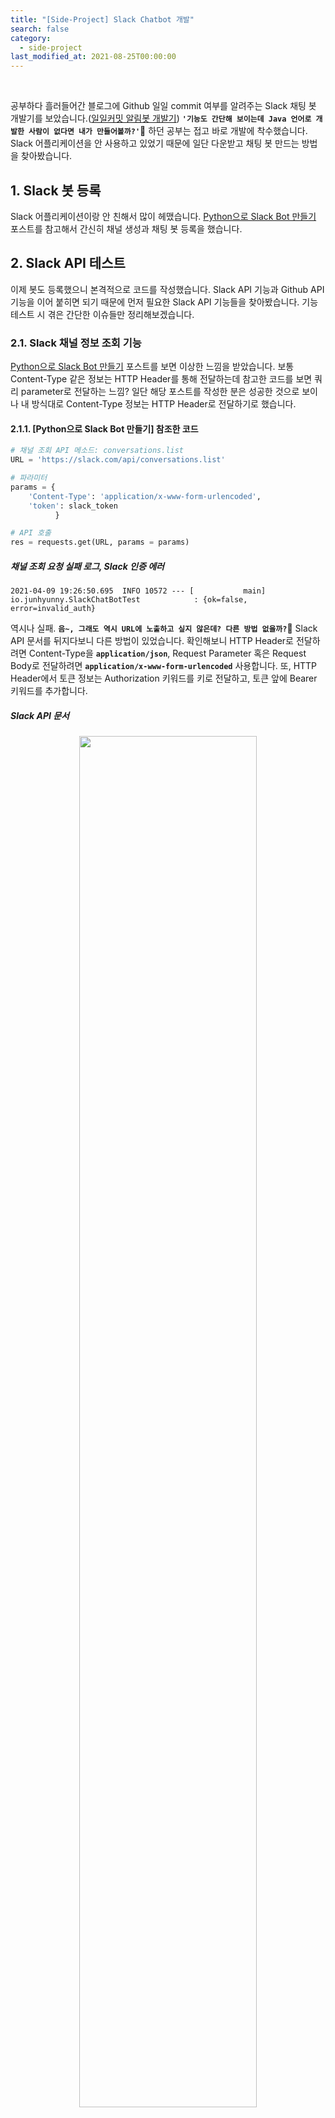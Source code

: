 ```yaml
---
title: "[Side-Project] Slack Chatbot 개발"
search: false
category:
  - side-project
last_modified_at: 2021-08-25T00:00:00
---
```


<br>

공부하다 흘러들어간 블로그에 Github 일일 commit 여부를 알려주는 Slack 채팅 봇 개발기를 보았습니다.([일일커밋 알림봇 개발기][mingrammer-blogLink]) 
**`'기능도 간단해 보이는데 Java 언어로 개발한 사람이 없다면 내가 만들어볼까?'`**🤔 
하던 공부는 접고 바로 개발에 착수했습니다. 
Slack 어플리케이션을 안 사용하고 있었기 때문에 일단 다운받고 채팅 봇 만드는 방법을 찾아봤습니다. 

## 1. Slack 봇 등록
Slack 어플리케이션이랑 안 친해서 많이 헤맸습니다. 
[Python으로 Slack Bot 만들기][python-slack-chatbot-blogLink] 포스트를 참고해서 간신히 채널 생성과 채팅 봇 등록을 했습니다. 

## 2. Slack API 테스트
이제 봇도 등록했으니 본격적으로 코드를 작성했습니다. 
Slack API 기능과 Github API 기능을 이어 붙히면 되기 때문에 먼저 필요한 Slack API 기능들을 찾아봤습니다. 
기능 테스트 시 겪은 간단한 이슈들만 정리해보겠습니다. 

### 2.1. Slack 채널 정보 조회 기능
[Python으로 Slack Bot 만들기][python-slack-chatbot-blogLink] 포스트를 보면 이상한 느낌을 받았습니다. 
보통 Content-Type 같은 정보는 HTTP Header를 통해 전달하는데 참고한 코드를 보면 쿼리 parameter로 전달하는 느낌? 
일단 해당 포스트를 작성한 분은 성공한 것으로 보이나 내 방식대로 Content-Type 정보는 HTTP Header로 전달하기로 했습니다.

#### 2.1.1. [Python으로 Slack Bot 만들기] 참조한 코드
```python
# 채널 조회 API 메소드: conversations.list
URL = 'https://slack.com/api/conversations.list'

# 파라미터
params = {
    'Content-Type': 'application/x-www-form-urlencoded',
    'token': slack_token
          }

# API 호출
res = requests.get(URL, params = params)
```

##### 채널 조회 요청 실패 로그, Slack 인증 에러
```
2021-04-09 19:26:50.695  INFO 10572 --- [           main] io.junhyunny.SlackChatBotTest            : {ok=false, error=invalid_auth}
```

역시나 실패. 
**`음~, 그래도 역시 URL에 노출하고 싶지 않은데? 다른 방법 없을까?`🤔** 
Slack API 문서를 뒤지다보니 다른 방법이 있었습니다. 
확인해보니 HTTP Header로 전달하려면 Content-Type을 **`application/json`**, 
Request Parameter 혹은 Request Body로 전달하려면 **`application/x-www-form-urlencoded`** 사용합니다. 
또, HTTP Header에서 토큰 정보는 Authorization 키워드를 키로 전달하고, 토큰 앞에 Bearer 키워드를 추가합니다. 

##### Slack API 문서
<p align="center"><img src="/images/side-project-slack-chatbot-1.JPG" width="75%"></p>

### 2.1.2. Slack 채널 정보 조회 테스트 코드
```java
    @SuppressWarnings({ "rawtypes", "unchecked" })
    @Test
    void getChannel() {

        HttpHeaders headers = new HttpHeaders();
        headers.set("Content-Type", "application/json");
        headers.set("Authorization", "Bearer " + slackToken);

        HttpEntity<Map<String, Object>> entity = new HttpEntity<Map<String, Object>>(headers);

        RestTemplate restTemplate = new RestTemplate();
        List<Map<String, Object>> channels = (List) restTemplate.exchange("https://slack.com/api/conversations.list", HttpMethod.GET, entity, Map.class).getBody().get("channels");
        if(channels == null) {
            return;
        }

        for (Map<String, Object> channel : channels) {
            log.info(channel);
        }
    }
```

### 2.2. Slack 채널에 글 작성 기능
이제 채널에 글 작성을 위한 요청을 하는 코드를 작성합니다. 

#### 2.2.1. [Python으로 Slack Bot 만들기] 참조한 코드
```python
# 파라미터
data = {'Content-Type': 'application/x-www-form-urlencoded',
        'token': slack_token,
        'channel': channel_id, 
        'text': message,
        'reply_broadcast': 'True', 
        'thread_ts': ts
        } 

# 메시지 등록 API 메소드: chat.postMessage
URL = "https://slack.com/api/chat.postMessage"
res = requests.post(URL, data=data)
```

##### Warning 발견, warning=missing_charset
```
2021-04-09 19:54:17.638  INFO 8476 --- [           main] io.junhyunny.SlackChatBotTest            : result: {ok=true, ... warning=missing_charset, response_metadata={warnings=[missing_charset]}}
```

뭔지 모르겠지만 해결해야지 속이 시원할 것 같습니다. 
StackOverflow 답변을 보니 HTTP Header에 인코딩 타입을 안 넣어서 발생한 것으로 보입니다. 

##### StackOverflow 답변
<p align="center"><img src="/images/side-project-slack-chatbot-2.JPG" width="75%"></p>

#### 2.2.2. Slack 채널에 글 작성하기 테스트 코드
```java
    @SuppressWarnings({ "unchecked", "rawtypes" })
    @Test
    void postSomeMessage() {

        HttpHeaders headers = new HttpHeaders();
        headers.set("Content-Type", "application/json");
        headers.set("Authorization", "Bearer " + slackToken);

        HttpEntity<Map<String, Object>> entity = new HttpEntity<Map<String, Object>>(headers);

        RestTemplate restTemplate = new RestTemplate();

        Map<String, Object> response = restTemplate.exchange("https://slack.com/api/conversations.history?channel=C01TD73AZEF", HttpMethod.GET, entity, Map.class).getBody();
        List<Map<String, Object>> messages = (List) response.get("messages");
        if (messages == null || messages.isEmpty()) {
            return;
        }

        Map<String, Object> body = new HashMap<>();
        body.put("text", "Hello slack-chatbot");
        body.put("reply_broadcast", true);
        // body.put("thread_ts", messages.get(0).get("ts"));
        body.put("channel", "C01TD73AZEF");

        headers = new HttpHeaders();
        headers.set("Content-Type", "application/json");
        headers.set("Authorization", "Bearer " + slackToken);

        entity = new HttpEntity<Map<String, Object>>(body, headers);

        log.info("result: " + restTemplate.exchange("https://slack.com/api/chat.postMessage", HttpMethod.POST, entity, Map.class).getBody());
    }
```

##### Slack 채널에 글 작성하기 테스트 결과
<p align="center"><img src="/images/side-project-slack-chatbot-3.JPG" width="30%"></p>

## 3. Github API 테스트

### 3.1. pom.xml - 의존성 추가
Java 언어를 사용하는 개발자들은 주로 **`github-api`** 라이브러리를 이용하는 것으로 보입니다. 

```xml
<dependency>
    <groupId>org.kohsuke</groupId>
    <artifactId>github-api</artifactId>
</dependency>
```

해당 라이브러리에서 필요한 기능을 제공하지 않는 것 같아서 사용하지 않기로 했습니다. 
제가 필요한 기능은 간단합니다. 
특정 사용자의 repository 정보들과 해당 repository에 오늘 push 한 이력이 있는지만 확인하면 되기 때문에 Github API 문서를 찾아봤습니다. 
딱 원하는 기능을 발견했습니다.😄 
각 repository 별로 마지막 push 시간까지 알려주기 때문에 해당 API를 사용하기로 결정했습니다.

##### Github API
<p align="center"><img src="/images/side-project-slack-chatbot-4.JPG" width="75%"></p>

### 3.2. 사용자 Github repository push 이력 확인
```java
    @SuppressWarnings({ "unchecked" })
    @Test
    void test() throws IOException {

        HttpHeaders headers = new HttpHeaders();
        headers.set("Content-Type", "application/json");

        HttpEntity<Map<String, Object>> entity = new HttpEntity<Map<String, Object>>(headers);

        RestTemplate restTemplate = new RestTemplate();
        List<Map<String, Object>> repoList = restTemplate.exchange("https://api.github.com/users/junhyunny/repos", HttpMethod.GET, entity, List.class).getBody();
        for (Map<String, Object> repo : repoList) {
            log.info("repo url: " + repo.get("name"));
            log.info("pushed_at: " + repo.get("pushed_at"));
            String time = (String) repo.get("pushed_at");
            time = time.replace("T", " ");
            time = time.replace("Z", "");
            log.info(Timestamp.valueOf(time));
        }
    }
```

## 4. AWS Lambda 어플리케이션 등록하기
AWS는 사용해본 적이 없어서 이 작업을 하는데 제일 시간이 오래 걸렸습니다. 
[일일커밋 알림봇 개발기][mingrammer-blogLink] 포스트를 보면 특정 시간부터 트리거를 통해 어플리케이션을 동작시키는 기능인 것으로 추정됩니다. 
일단 AWS Lambda 기능이 무엇인지 찾아보고 Java 어플리케이션을 올리는 방법을 알아봤습니다. 

Java Application의 경우 아래와 같은 과정이 필요한데 API 문서를 읽어보면 쉽게 이해할 수 있습니다.
1. [RequestStreamHandler 인터페이스 구현 클래스 작성하기][java-handler-link]
1. [.zip(혹은 .jar) 파일로 배포하기][java-deploy-link]

위 과정을 걸쳐서 배포에 필요한 .jar 파일을 만들었으면 이제 Lamda 어플리케이션을 등록해보겠습니다. 
Lambda 어플리케이션과 주기적으로 어플리케이션을 동작시켜주는 EventBridge(CloudWatch Events) 트리거를 등록합니다. 

##### Slack Chatbot AWS Lambda 구성
<p align="center"><img src="/images/side-project-slack-chatbot-5.JPG"></p>

### 4.1. Lambda 어플리케이션 등록
빌드 .jar를 올려주고 RequestStreamHandler 인터페이스를 구현한 클래스를 등록합니다. 

##### .jar 파일 업로드 및 RequestStreamHandler 인터페이스 구현 클래스 등록
<p align="center"><img src="/images/side-project-slack-chatbot-6.JPG"></p>

### 4.2. Event Trigger 주기 설정 및 요청 parameter 등록
프로그램에 repository 사용자 정보, Slack token 정보, Slack Channel 정보가 코드에 하드 코딩되어 있으면 
불필요한 정보가 노출되기 때문에 아래와 같은 요청 parameter로 전달하기로 했습니다. 
EventBridge(CloudWatch Events) 설정에 들어가면 주기 설정과 parameter를 등록할 수 있는 Console 화면이 존재합니다. 
해당 화면에서 주기와 요청 parameter를 등록합니다. 

##### AWS Lambda 요청 parameter
```json
{
  "owner": "your github repository user name",
  "slackToken": "your slack token",
  "channelName": "your slack channel"
}
```

##### EventBridge 설정 편집 화면 이동
<p align="center"><img src="/images/side-project-slack-chatbot-7.JPG"></p>

##### Event Trigger 주기 설정
<p align="center"><img src="/images/side-project-slack-chatbot-8.JPG" width="75%"></p>

##### Event Trigger 요청 parameter 등록
<p align="center"><img src="/images/side-project-slack-chatbot-9.JPG" width="75%"></p>

## 5. Slack Chatbot 배포 후 확인
내 Slack Chatbot은 오후 6시 59분부터 1시간 간격으로 11시 59분까지 Github repository에 push 이력이 없으면 commit 하라는 메세지를 전달합니다. 
일부러 push 하지 않고 commit 독촉 메세지가 오기를 기다려봤습니다. 
과연... 결과는?🤨

##### Message from Slack Chatbot
<div align="center">
  <img src="/images/side-project-slack-chatbot-10.JPG" width="30%">
  <img src="/images/side-project-slack-chatbot-11.JPG" width="30%">
</div>

정상적으로 동작합니다. 앞으로 공부하라는 메세지를 받을 일만 남았습니다.😂
간단한 chatbot 개발기를 작성해봤는데 개발하는 시간보다 개발한 내용들을 정리하는게 더 시간이 오래 걸렸습니다. 
정리하는 일이 귀찮기는 하지만 정리해놓으면 나중에 필요한 날이 올 것이라 믿습니다. 
공부나 일을 하다가 필요한 기능이 생기면 자동화 할 방법이 있는지 궁리해보면서 이런 프로그램 개발기들을 하나씩 늘려가야겠습니다. 

#### TEST CODE REPOSITORY
- <https://github.com/Junhyunny/slack-chatbot>

#### REFERENCE
- <https://mingrammer.com/dev-commit-alarm-bot/>
- <https://wooiljeong.github.io/python/slack-bot/>
- <https://api.slack.com/legacy/oauth#authenticating-users-with-oauth__using-access-tokens>
- <https://stackoverflow.com/questions/63550032/slackbot-openmodal-error-missing-charset>
- <https://docs.github.com/en/rest/reference/repos#list-repositories-for-a-user>
- <https://docs.aws.amazon.com/lambda/latest/dg/java-handler.html>
- <https://docs.aws.amazon.com/lambda/latest/dg/java-package.html>

[mingrammer-blogLink]: https://mingrammer.com/dev-commit-alarm-bot/
[python-slack-chatbot-blogLink]: https://wooiljeong.github.io/python/slack-bot/
[java-handler-link]: https://docs.aws.amazon.com/lambda/latest/dg/java-handler.html
[java-deploy-link]: https://docs.aws.amazon.com/lambda/latest/dg/java-package.html